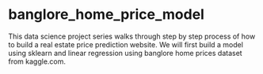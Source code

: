 # banglore_home_price_model
This data science project series walks through step by step process of how to build a real estate price prediction website. We will first build a model using sklearn and linear regression using banglore home prices dataset from kaggle.com.
